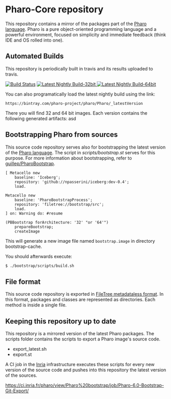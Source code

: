 # Pharo-Core repository

This repository contains a mirror of the packages part of the [Pharo language](http://pharo.org/). Pharo is a pure object-oriented programming language and a powerful environment, focused on simplicity and immediate feedback (think IDE and OS rolled into one).

## Automated Builds

This repository is periodically built in travis and its results uploaded to travis.

[![Build Status](https://travis-ci.org/guillep/pharo-core.svg?branch=master)](https://travis-ci.org/guillep/pharo-core)
[![Latest Nightly Build-32bit](https://api.bintray.com/packages/pharo-project/pharo/Pharo32bit/images/download.svg) ](https://bintray.com/pharo-project/pharo/Pharo32bit/_latestVersion)
[![Latest Nightly Build-64bit](https://api.bintray.com/packages/pharo-project/pharo/Pharo64bit/images/download.svg) ](https://bintray.com/pharo-project/pharo/Pharo64bit/_latestVersion)

You can also programatically load the latest nightly build using the link:

	https://bintray.com/pharo-project/pharo/Pharo/_latestVersion
	
There you will find 32 and 64 bit images. Each version contains the following generated artifacts:
asd

## Bootstrapping Pharo from sources

This source code repository serves also for bootstrapping the latest version of the [Pharo language](http://pharo.org/). The script in *scripts/bootstrap.st* serves for this purpose. For more information about bootstrapping, refer to [guillep/PharoBootstrap](https://github.com/guillep/PharoBootstrap).
```
[ Metacello new
	baseline: 'Iceberg';
	repository: 'github://npasserini/iceberg:dev-0.4';
	load.

Metacello new
	baseline: 'PharoBootstrapProcess';
	repository: 'filetree://bootstrap/src';
	load.
] on: Warning do: #resume

(PBBootstrap forArchitecture: '32' "or '64'")
	prepareBootstrap;
	createImage
```

This will generate a new image file named `bootstrap.image` in directory bootstrap-cache.

You should afterwards execute:

```bash
$ ./bootstrap/scripts/build.sh
```

## File format

This source code repository is exported in [FileTree metadataless format](https://github.com/dalehenrich/filetree). In this format, packages and classes are represented as directories. Each method is inside a single file.

## Keeping this repository up to date

This repository is a mirrored version of the latest Pharo packages. The scripts folder contains the scripts to export a Pharo image's source code.

- export_latest.sh
- export.st

A CI job in the [Inria](http://ci.inria.fr) infrastructure executes these scripts for every new version of the source code and pushes into this repository the latest version of the sources.

https://ci.inria.fr/pharo/view/Pharo%20bootstrap/job/Pharo-6.0-Bootstrap-Git-Export/
